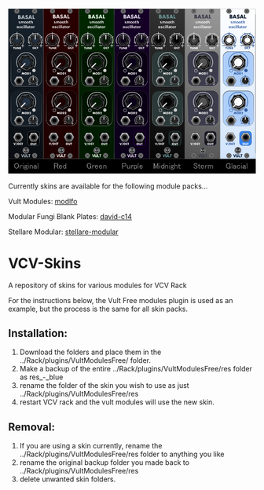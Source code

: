 ![VultThemes](VultThemes.png)

Currently skins are available for the following module packs...

Vult Modules: [modlfo](https://github.com/modlfo/VultModules)

Modular Fungi Blank Plates: [david-c14](https://github.com/david-c14/ModularFungi)

Stellare Modular: [stellare-modular](https://github.com/stellare-modular/vcv-rack)

# VCV-Skins
A repository of skins for various modules for VCV Rack

For the instructions below, the Vult Free modules plugin is used as an example, but the process is the same for all skin packs.

Installation:
-------------

1) Download the folders and place them in the ../Rack/plugins/VultModulesFree/ folder.
2) Make a backup of the entire ../Rack/plugins/VultModulesFree/res folder as res_-_blue
3) rename the folder of the skin you wish to use as just ../Rack/plugins/VultModulesFree/res
4) restart VCV rack and the vult modules will use the new skin.

Removal:
--------

1) If you are using a skin currently, rename the ../Rack/plugins/VultModulesFree/res folder to anything you like
2) rename the original backup folder you made back to ../Rack/plugins/VultModulesFree/res
3) delete unwanted skin folders.

